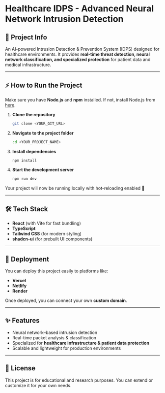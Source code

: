 # Healthcare IDPS - Advanced Neural Network Intrusion Detection

## 📌 Project Info

An AI-powered Intrusion Detection & Prevention System (IDPS) designed for healthcare environments.
It provides **real-time threat detection, neural network classification, and specialized protection** for patient data and medical infrastructure.

---

## ⚡ How to Run the Project

Make sure you have **Node.js** and **npm** installed. If not, install Node.js from [here](https://nodejs.org/).

1. **Clone the repository**

   ```sh
   git clone <YOUR_GIT_URL>
   ```

2. **Navigate to the project folder**

   ```sh
   cd <YOUR_PROJECT_NAME>
   ```

3. **Install dependencies**

   ```sh
   npm install
   ```

4. **Start the development server**

   ```sh
   npm run dev
   ```

Your project will now be running locally with hot-reloading enabled 🚀

---

## 🛠️ Tech Stack

* **React** (with Vite for fast bundling)
* **TypeScript**
* **Tailwind CSS** (for modern styling)
* **shadcn-ui** (for prebuilt UI components)

---

## 🚀 Deployment

You can deploy this project easily to platforms like:

* **Vercel**
* **Netlify**
* **Render**

Once deployed, you can connect your own **custom domain**.

---

## ✨ Features

* Neural network–based intrusion detection
* Real-time packet analysis & classification
* Specialized for **healthcare infrastructure & patient data protection**
* Scalable and lightweight for production environments

---

## 📄 License

This project is for educational and research purposes. You can extend or customize it for your own needs.
